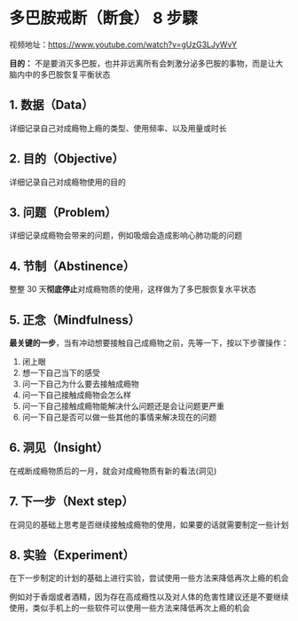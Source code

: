 # 多巴胺戒断（断食） 8 步驟

视频地址：https://www.youtube.com/watch?v=gUzG3LJyWvY

**目的：** 不是要消灭多巴胺，也并非远离所有会刺激分泌多巴胺的事物，而是让大脑内中的多巴胺恢复平衡状态



## 1. 数据（Data）

详细记录自己对成瘾物上瘾的类型、使用频率、以及用量或时长



## 2. 目的（Objective）

详细记录自己对成瘾物使用的目的



## 3. 问题（Problem）

详细记录成瘾物会带来的问题，例如吸烟会造成影响心肺功能的问题



## 4. 节制（Abstinence）

整整 30 天**彻底停止**对成瘾物质的使用，这样做为了多巴胺恢复水平状态



## 5. 正念（Mindfulness）

**最关键的一步**，当有冲动想要接触自己成瘾物之前，先等一下，按以下步骤操作：

1. 闭上眼
2. 想一下自己当下的感受
3. 问一下自己为什么要去接触成瘾物
4. 问一下自己接触成瘾物会怎么样
5. 问一下自己接触成瘾物能解决什么问题还是会让问题更严重
6. 问一下自己是否可以做一些其他的事情来解决现在的问题



## 6. 洞见（Insight）

在戒断成瘾物质后的一月，就会对成瘾物质有新的看法(洞见)



## 7. 下一步（Next step）

在洞见的基础上思考是否继续接触成瘾物的使用，如果要的话就需要制定一些计划



## 8. 实验（Experiment）

在下一步制定的计划的基础上进行实验，尝试使用一些方法来降低再次上瘾的机会

例如对于香烟或者酒精，因为存在高成瘾性以及对人体的危害性建议还是不要继续使用，类似手机上的一些软件可以使用一些方法来降低再次上瘾的机会